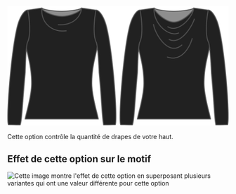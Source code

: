 ![L'option angulaire du drapé sur Diana](./drapeangle.svg)

Cette option contrôle la quantité de drapes de votre haut.

## Effet de cette option sur le motif

![Cette image montre l'effet de cette option en superposant plusieurs variantes qui ont une valeur différente pour cette option](diana\_drapeangle\_sample.svg "Effet de cette option sur le motif")
